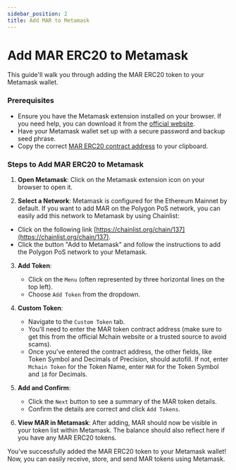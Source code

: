 ```yaml
---
sidebar_position: 2
title: Add MAR to Metamask
---
```


# Add MAR ERC20 to Metamask

This guide'll walk you through adding the MAR ERC20 token to your Metamask wallet.

### Prerequisites

- Ensure you have the Metamask extension installed on your browser. If you need help, you can download it from the [official website](https://metamask.io/).
- Have your Metamask wallet set up with a secure password and backup seed phrase.
- Copy the correct [MAR ERC20 contract address](/docs/mar-erc20/specifications) to your clipboard.

### Steps to Add MAR ERC20 to Metamask

1. **Open Metamask**: Click on the Metamask extension icon on your browser to open it.

2. **Select a Network**: Metamask is configured for the Ethereum Mainnet by default. If you want to add MAR on the Polygon PoS network, you can easily add this network to Metamask by using Chainlist:

- Click on the following link [https://chainlist.org/chain/137](https://chainlist.org/chain/137).
- Click the button "Add to Metamask" and follow the instructions to add the Polygon PoS network to your Metamask.

3. **Add Token**: 
    - Click on the `Menu` (often represented by three horizontal lines on the top left).
    - Choose `Add Token` from the dropdown.

4. **Custom Token**: 
    - Navigate to the `Custom Token` tab.
    - You'll need to enter the MAR token contract address (make sure to get this from the official Mchain website or a trusted source to avoid scams). 
    - Once you've entered the contract address, the other fields, like Token Symbol and Decimals of Precision, should autofill. If not, enter `Mchain Token` for the Token Name, enter `MAR` for the Token Symbol and `18` for Decimals.

5. **Add and Confirm**: 
    - Click the `Next` button to see a summary of the MAR token details.
    - Confirm the details are correct and click `Add Tokens`.

6. **View MAR in Metamask**: After adding, MAR should now be visible in your token list within Metamask. The balance should also reflect here if you have any MAR ERC20 tokens.

You've successfully added the MAR ERC20 token to your Metamask wallet! Now, you can easily receive, store, and send MAR tokens using Metamask.

